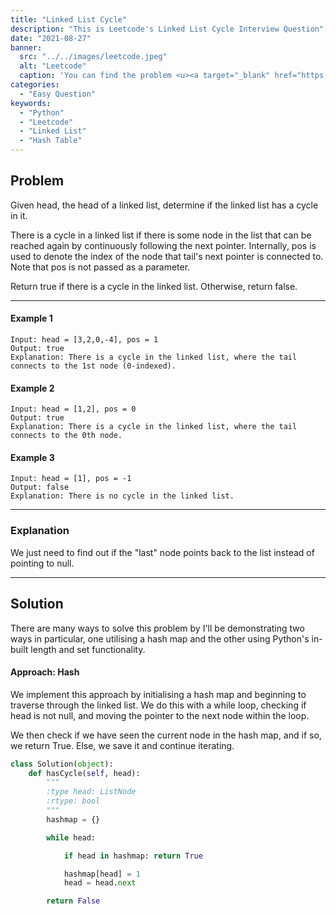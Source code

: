 ```yaml
---
title: "Linked List Cycle"
description: "This is Leetcode's Linked List Cycle Interview Question"
date: "2021-08-27"
banner:
  src: "../../images/leetcode.jpeg"
  alt: "Leetcode"
  caption: 'You can find the problem <u><a target="_blank" href="https://leetcode.com/problems/linked-list-cycle/">Here</a></u>'
categories:
  - "Easy Question"
keywords:
  - "Python"
  - "Leetcode"
  - "Linked List"
  - "Hash Table"
---
```


## Problem

Given head, the head of a linked list, determine if the linked list has a cycle in it.

There is a cycle in a linked list if there is some node in the list that can be reached again by continuously following the next pointer. Internally, pos is used to denote the index of the node that tail's next pointer is connected to. Note that pos is not passed as a parameter.

Return true if there is a cycle in the linked list. Otherwise, return false.

<hr>

#### Example 1

```
Input: head = [3,2,0,-4], pos = 1
Output: true
Explanation: There is a cycle in the linked list, where the tail connects to the 1st node (0-indexed).
```

#### Example 2

```
Input: head = [1,2], pos = 0
Output: true
Explanation: There is a cycle in the linked list, where the tail connects to the 0th node.
```

#### Example 3

```
Input: head = [1], pos = -1
Output: false
Explanation: There is no cycle in the linked list.
```

<hr>

### Explanation

We just need to find out if the "last" node points back to the list instead of pointing to null.

<hr>

## Solution

There are many ways to solve this problem by I'll be demonstrating two ways in particular, one utilising a hash map and the other using Python's in-built length and set functionality.

#### Approach: Hash

We implement this approach by initialising a hash map and beginning to traverse through the linked list. We do this with a while loop, checking if head is not null, and moving the pointer to the next node within the loop.

We then check if we have seen the current node in the hash map, and if so, we return True. Else, we save it and continue iterating.

```Python
class Solution(object):
    def hasCycle(self, head):
        """
        :type head: ListNode
        :rtype: bool
        """
        hashmap = {}

        while head:

            if head in hashmap: return True

            hashmap[head] = 1
            head = head.next

        return False
```
